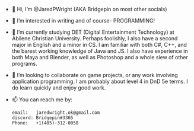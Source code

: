 - 👋 Hi, I’m @JaredPWright (AKA Bridgepin on most other socials)
- 👀 I’m interested in writing and of course- PROGRAMMING!
- 🌱 I’m currently studying DET (Digital Entertainment Technology) at Abilene Christian University. Perhaps foolishly, I also have a second major in English and a minor            in CS.
      I am familiar with both C#, C++, and the barest working knowledge of Java and JS. I also have experience in both Maya and Blender, as well as Photoshop and a whole           slew of other programs.
- 💞️ I’m looking to collaborate on game projects, or any work involving application programming. I am probably about level 4 in DnD 5e terms. I do learn quickly
            and enjoy good work.
- 📫 You can reach me by:

      email:   jaredwright.ok@gmail.com
      discord: Bridgepin#3365
      Phone:   +1(405)-312-0058

